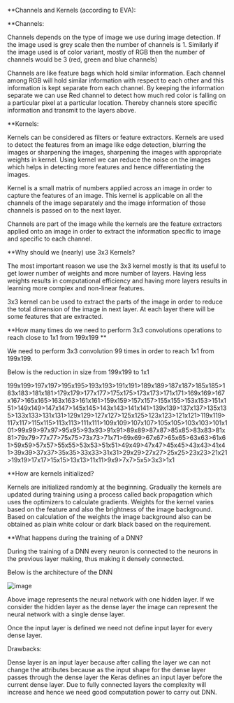 **Channels and Kernels (according to EVA):

**Channels:

Channels depends on the type of image we use during image detection. If the image used is grey scale then the number of channels is 1. Similarly if the image used is of color variant, mostly of RGB then the number of channels would be 3 (red, green and blue channels)

Channels are like feature bags which hold similar information. Each channel among RGB will hold similar information with respect to each other and this information is kept separate from each channel. By keeping the information separate we can use Red channel to detect how much red color is falling on a particular pixel at a particular location. Thereby channels store specific information and transmit to the layers above.

**Kernels:

Kernels can be considered as filters or feature extractors. Kernels are used to detect the features from an image like edge detection, blurring the images or sharpening the images, sharpening the images with appropriate weights in kernel. Using kernel we can reduce the noise on the images which helps in detecting more features and hence differentiating the images.

Kernel is a small matrix of numbers applied across an image in order to capture the features of an image. This kernel is applicable on all the channels of the image separately and the image information of those channels is passed on to the next layer.

Channels are part of the image while the kernels are the feature extractors applied onto an image in order to extract the information specific to image and specific to each channel.

**Why should we (nearly) use 3x3 Kernels?

The most important reason we use the 3x3 kernel mostly is that its useful to get lower number of weights and more number of layers. Having less weights results in computational efficiency and having more layers results in learning more complex and non-linear features.

3x3 kernel can be used to extract the parts of the image in order to reduce the total dimension of the image in next layer. At each layer there will be some features that are extracted.

**How many times do we need to perform 3x3 convolutions operations to reach close to 1x1 from 199x199 **

We need to perform 3x3 convolution 99 times in order to reach 1x1 from 199x199.

Below is the reduction in size from 199x199 to 1x1

199x199>197x197>195x195>193x193>191x191>189x189>187x187>185x185>183x183>181x181>179x179>177x177>175x175>173x173>171x171>169x169>167x167>165x165>163x163>161x161>159x159>157x157>155x155>153x153>151x151>149x149>147x147>145x145>143x143>141x141>139x139>137x137>135x135>133x133>131x131>129x129>127x127>125x125>123x123>121x121>119x119>117x117>115x115>113x113>111x111>109x109>107x107>105x105>103x103>101x101>99x99>97x97>95x95>93x93>91x91>89x89>87x87>85x85>83x83>81x81>79x79>77x77>75x75>73x73>71x71>69x69>67x67>65x65>63x63>61x61>59x59>57x57>55x55>53x53>51x51>49x49>47x47>45x45>43x43>41x41>39x39>37x37>35x35>33x33>31x31>29x29>27x27>25x25>23x23>21x21>19x19>17x17>15x15>13x13>11x11>9x9>7x7>5x5>3x3>1x1

**How are kernels initialized?

Kernels are initialized randomly at the beginning. Gradually the kernels are updated during training using a process called back propagation which uses the optimizers to calculate gradients. Weights for the kernel varies based on the feature and also the brightness of the image background. Based on calculation of the weights the image background also can be obtained as plain white colour or dark black based on the requirement.

**What happens during the training of a DNN?

During the training of a DNN every neuron is connected to the neurons in the previous layer making, thus making it densely connected.

Below is the architecture of the DNN

![image](https://user-images.githubusercontent.com/7568817/134023095-7fd464c4-68bb-4af7-b628-a94d08f02efa.png)


Above image represents the neural network with one hidden layer. If we consider the hidden layer as the dense layer the image can represent the neural network with a single dense layer.

Once the input layer is defined we need not define input layer for every dense layer.

Drawbacks:

Dense layer is an input layer because after calling the layer we can not change the attributes because as the input shape for the dense layer passes through the dense layer the Keras defines an input layer before the current dense layer.
Due to fully connected layers the complexity will increase and hence we need good computation power to carry out DNN.
